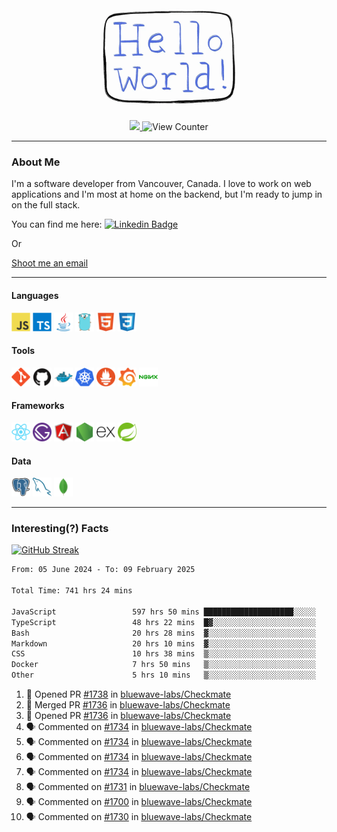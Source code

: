 <div align="center">
    <img src="./img/hello_world.webp" height="200px" width="">
    <div>
        <a href="https://www.linkedin.com/in/ajhollid">
            <img src="https://img.shields.io/badge/LinkedIn-blue"/>
        </a>
        <img src="https://komarev.com/ghpvc/?username=ajhollid&color=yellow" alt="View Counter">
    </div>
</div>

---

### About Me

I'm a software developer from Vancouver, Canada. I love to work on web applications and I'm most at home on the backend, but I'm ready to jump in on the full stack.

You can find me here: [![Linkedin Badge](https://img.shields.io/badge/-ajhollid-blue?style=flat&logo=Linkedin&logoColor=white)](https://www.linkedin.com/in/ajhollid)

Or

[Shoot me an email](mailto:ajhollid@gmail.com)

---

#### Languages

<div>
    <img src="./img/devicons/javascript-original.svg" width=30 height=30 alt="JavaScript">
    <img src="/img/devicons/typescript-original.svg" width=30 height=30 alt="TypeScript">
    <img src="./img/devicons/java-original.svg" width=30 height=30 alt="Java">
    <img src="./img/devicons/go-original.svg" width=30 height=30 alt="Golang">
    <img src="./img/devicons/html5-original.svg" width=30 height=30 alt="HTML 5">
    <img src="./img/devicons/css3-original.svg" width=30 height=30 alt="CSS 3">
</div>

#### Tools

<div>
    <img src="./img/devicons/git-original.svg" width=30 height=30 alt="Git">
    <img src="./img/devicons/github-original.svg" width=30 height=30 alt="Github">
    <img src="./img/devicons/docker-original.svg" width=30 
    height=30 alt="Docker">
    <img src="./img/devicons/kubernetes-original.svg" width=30 height=30 alt="K8">
    <img src="./img/devicons/prometheus-original.svg" width=30 height=30 alt="Prometheus">
    <img src="./img/devicons/grafana-original.svg" width=30 height=30 alt="Grafana">
    <img src="./img/devicons/nginx-original.svg" width=30 height=30 alt="Nginx">
</div>

#### Frameworks

<div>
    <img src="./img/devicons/react-original.svg" width=30 height=30 alt="React">
    <img src="./img/devicons/gatsby-original.svg" width=30 height=30 alt="Gatsby">
    <img src="./img/devicons/angularjs-original.svg" width=30 height=30 alt="AngularJS">
    <img src="./img/devicons/nodejs-original.svg" width=30 height=30 alt="NodeJS">
    <img src="./img/devicons/express-original.svg" width=30 height=30 alt="Express">
    <img src="./img/devicons/spring-original.svg" width=30 height=30 alt="Spring">
</div>

#### Data

<div>
    <img src="./img/devicons/postgresql-original.svg" width=30 height=30 alt="Postgresql">
    <img src="./img/devicons/mysql-original.svg" width=30 height=30 alt="Mysql">
    <img src="./img/devicons/mongodb-original.svg" width=30 height=30 alt="MongoDB">
</div>

---

### Interesting(?) Facts

[![GitHub Streak](http://github-readme-streak-stats.herokuapp.com?user=ajhollid)](https://git.io/streak-stats)

 <!--START_SECTION:waka-->

```txt
From: 05 June 2024 - To: 09 February 2025

Total Time: 741 hrs 24 mins

JavaScript                 597 hrs 50 mins ████████████████████░░░░░   80.08 %
TypeScript                 48 hrs 22 mins  █▓░░░░░░░░░░░░░░░░░░░░░░░   06.48 %
Bash                       20 hrs 28 mins  ▓░░░░░░░░░░░░░░░░░░░░░░░░   02.74 %
Markdown                   20 hrs 10 mins  ▓░░░░░░░░░░░░░░░░░░░░░░░░   02.70 %
CSS                        10 hrs 38 mins  ▒░░░░░░░░░░░░░░░░░░░░░░░░   01.43 %
Docker                     7 hrs 50 mins   ▒░░░░░░░░░░░░░░░░░░░░░░░░   01.05 %
Other                      5 hrs 10 mins   ▒░░░░░░░░░░░░░░░░░░░░░░░░   00.69 %
```

<!--END_SECTION:waka-->


<!--START_SECTION:activity-->
1. 💪 Opened PR [#1738](https://github.com/bluewave-labs/Checkmate/pull/1738) in [bluewave-labs/Checkmate](https://github.com/bluewave-labs/Checkmate)
2. 🎉 Merged PR [#1736](https://github.com/bluewave-labs/Checkmate/pull/1736) in [bluewave-labs/Checkmate](https://github.com/bluewave-labs/Checkmate)
3. 💪 Opened PR [#1736](https://github.com/bluewave-labs/Checkmate/pull/1736) in [bluewave-labs/Checkmate](https://github.com/bluewave-labs/Checkmate)
4. 🗣 Commented on [#1734](https://github.com/bluewave-labs/Checkmate/issues/1734#issuecomment-2648685108) in [bluewave-labs/Checkmate](https://github.com/bluewave-labs/Checkmate)
5. 🗣 Commented on [#1734](https://github.com/bluewave-labs/Checkmate/issues/1734#issuecomment-2648393920) in [bluewave-labs/Checkmate](https://github.com/bluewave-labs/Checkmate)
6. 🗣 Commented on [#1734](https://github.com/bluewave-labs/Checkmate/issues/1734#issuecomment-2648380099) in [bluewave-labs/Checkmate](https://github.com/bluewave-labs/Checkmate)
7. 🗣 Commented on [#1734](https://github.com/bluewave-labs/Checkmate/issues/1734#issuecomment-2648220993) in [bluewave-labs/Checkmate](https://github.com/bluewave-labs/Checkmate)
8. 🗣 Commented on [#1731](https://github.com/bluewave-labs/Checkmate/issues/1731#issuecomment-2646846660) in [bluewave-labs/Checkmate](https://github.com/bluewave-labs/Checkmate)
9. 🗣 Commented on [#1700](https://github.com/bluewave-labs/Checkmate/pull/1700#issuecomment-2646827594) in [bluewave-labs/Checkmate](https://github.com/bluewave-labs/Checkmate)
10. 🗣 Commented on [#1730](https://github.com/bluewave-labs/Checkmate/issues/1730#issuecomment-2646801365) in [bluewave-labs/Checkmate](https://github.com/bluewave-labs/Checkmate)
<!--END_SECTION:activity-->

